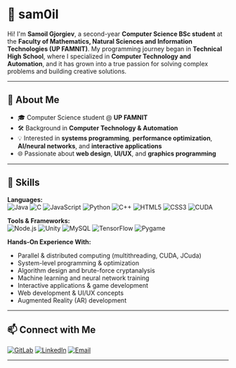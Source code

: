 # 👾 sam0il 

Hi! I'm **Samoil Gjorgiev**, a second-year **Computer Science BSc student** at the **Faculty of Mathematics, Natural Sciences and Information Technologies (UP FAMNIT)**. My programming journey began in **Technical High School**, where I specialized in **Computer Technology and Automation**, and it has grown into a true passion for solving complex problems and building creative solutions.  

---

## 🚀 About Me  
- 🎓 Computer Science student @ **UP FAMNIT**  
- 🛠 Background in **Computer Technology & Automation**  
- 💡 Interested in **systems programming**, **performance optimization**, **AI/neural networks**, and **interactive applications**  
- 🌐 Passionate about **web design**, **UI/UX**, and **graphics programming**

---

## 🧰 Skills  

**Languages:**  
![Java](https://img.shields.io/badge/-Java-007396?style=for-the-badge&logo=java&logoColor=white)
![C](https://img.shields.io/badge/-C-00599C?style=for-the-badge&logo=c&logoColor=white)
![JavaScript](https://img.shields.io/badge/-JavaScript-F7DF1E?style=for-the-badge&logo=javascript&logoColor=black)
![Python](https://img.shields.io/badge/-Python-3776AB?style=for-the-badge&logo=python&logoColor=white)
![C++](https://img.shields.io/badge/-C++-00599C?style=for-the-badge&logo=cplusplus&logoColor=white)
![HTML5](https://img.shields.io/badge/-HTML5-E34F26?style=for-the-badge&logo=html5&logoColor=white)
![CSS3](https://img.shields.io/badge/-CSS3-1572B6?style=for-the-badge&logo=css3&logoColor=white)
![CUDA](https://img.shields.io/badge/-CUDA-76B900?style=for-the-badge&logo=nvidia&logoColor=white)

**Tools & Frameworks:**  
![Node.js](https://img.shields.io/badge/-Node.js-339933?style=for-the-badge&logo=nodedotjs&logoColor=white)
![Unity](https://img.shields.io/badge/-Unity-100000?style=for-the-badge&logo=unity&logoColor=white)
![MySQL](https://img.shields.io/badge/-MySQL-4479A1?style=for-the-badge&logo=mysql&logoColor=white)
![TensorFlow](https://img.shields.io/badge/-TensorFlow-FF6F00?style=for-the-badge&logo=tensorflow&logoColor=white)
![Pygame](https://img.shields.io/badge/-Pygame-000000?style=for-the-badge&logo=pygame&logoColor=white)

**Hands-On Experience With:**  
- Parallel & distributed computing (multithreading, CUDA, JCuda)  
- System-level programming & optimization  
- Algorithm design and brute-force cryptanalysis  
- Machine learning and neural network training  
- Interactive applications & game development  
- Web development & UI/UX concepts  
- Augmented Reality (AR) development  
---

## 📫 Connect with Me  

[![GitLab](https://img.shields.io/badge/GitLab-FC6D26?style=for-the-badge&logo=gitlab&logoColor=white)](https://gitlab.com/sam0il)
[![LinkedIn](https://img.shields.io/badge/LinkedIn-0A66C2?style=for-the-badge&logo=linkedin&logoColor=white)](https://www.linkedin.com/in/sam0il/)
[![Email](https://img.shields.io/badge/Email-D14836?style=for-the-badge&logo=gmail&logoColor=white)](mailto:samoilgorgiev@yahoo.com)

---

